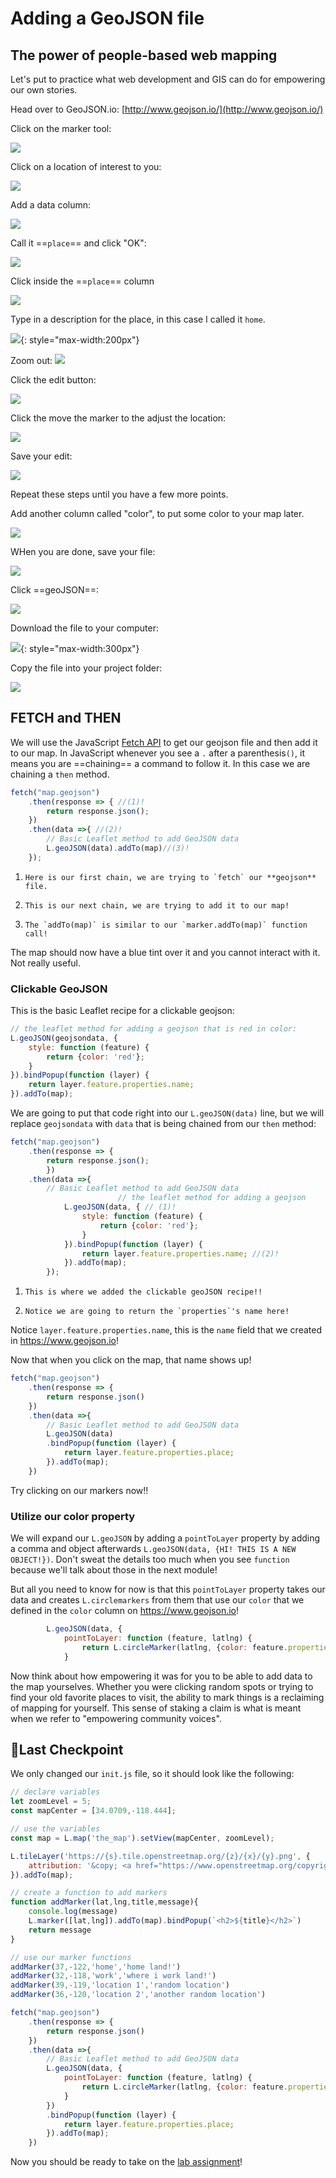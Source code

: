 # Adding a GeoJSON file

## The power of people-based web mapping

Let's put to practice what web development and GIS can do for empowering our own stories.

Head over to GeoJSON.io:
[http://www.geojson.io/](http://www.geojson.io/)

Click on the marker tool:

![](./media/geojson1.png)

Click on a location of interest to you:

![](./media/geojson2.png)

Add a data column:

![](./media/geojson3.png)

Call it ==`place`== and click "OK":

![](./media/geojson4.png)

Click inside the ==`place`== column

![](./media/geojson6.png)

Type in a description for the place, in this case I called it `home`.

![](./media/geojson_home.png){: style="max-width:200px"}

Zoom out:
![](./media/geojson8.png)

Click the edit button:

![](./media/geojson9.png)

Click the move the marker to the adjust the location:

![](./media/geojson9a.png)

Save your edit:

![](./media/geojson10.png)

Repeat these steps until you have a few more points.

Add another column called "color", to put some color to your map later.

![](./media/geojson7a.png)

WHen you are done, save your file:

![](./media/geojson11.png)

Click ==geoJSON==:

![](./media/geojson12.png)

Download the file to your computer:

![](./media/geojson13.png){: style="max-width:300px"}

Copy the file into your project folder:

![](./media/geojson15.png)

## FETCH and THEN

We will use the JavaScript [Fetch API](https://developer.mozilla.org/en-US/docs/Web/API/Fetch_API/Using_Fetch) to get our geojson file and then add it to our map. In JavaScript whenever you see a `.` after a parenthesis`()`, it means you are ==chaining== a command to follow it. In this case we are chaining a `then` method. 

```js 
fetch("map.geojson")
    .then(response => { //(1)! 
        return response.json();
    })
    .then(data =>{ //(2)!
        // Basic Leaflet method to add GeoJSON data
        L.geoJSON(data).addTo(map)//(3)!
    });
```

1.     Here is our first chain, we are trying to `fetch` our **geojson** file.
2.     This is our next chain, we are trying to add it to our map!
3.     The `addTo(map)` is similar to our `marker.addTo(map)` function call!

The map should now have a blue tint over it and you cannot interact with it. Not really useful.

### Clickable GeoJSON

This is the basic Leaflet recipe for a clickable geojson:

```javascript
// the leaflet method for adding a geojson that is red in color:
L.geoJSON(geojsondata, {
    style: function (feature) {
        return {color: 'red'};
    }
}).bindPopup(function (layer) {
    return layer.feature.properties.name;
}).addTo(map);
```

We are going to put that code right into our `L.geoJSON(data)` line, but we will replace `geojsondata` with `data` that is being chained from our `then` method:

```javascript
fetch("map.geojson")
	.then(response => {
		return response.json();
		})
    .then(data =>{
        // Basic Leaflet method to add GeoJSON data
                        // the leaflet method for adding a geojson
            L.geoJSON(data, { // (1)!
                style: function (feature) {
                    return {color: 'red'};
                }
            }).bindPopup(function (layer) {
                return layer.feature.properties.name; //(2)!
            }).addTo(map);
        });
```

1.     This is where we added the clickable geoJSON recipe!!
2.     Notice we are going to return the `properties`'s name here!

Notice `layer.feature.properties.name`, this is the `name` field that we created in https://www.geojson.io! 

Now that when you click on the map, that name shows up!


```javascript
fetch("map.geojson")
    .then(response => {
        return response.json()
    })
    .then(data =>{
        // Basic Leaflet method to add GeoJSON data
        L.geoJSON(data)
        .bindPopup(function (layer) {
            return layer.feature.properties.place;
        }).addTo(map);
    })
```

Try clicking on our markers now!!
### Utilize our color property

We will expand our `L.geoJSON` by adding a `pointToLayer` property by adding a comma and object afterwards `L.geoJSON(data, {HI! THIS IS A NEW OBJECT!})`. Don't sweat the details too much when you see `function` because we'll talk about those in the next module! 

But all you need to know for now is that this `pointToLayer` property takes our data and creates `L.circlemarkers` from them that use our `color` that we defined in the `color` column on https://www.geojson.io! 

```javascript
        L.geoJSON(data, {
            pointToLayer: function (feature, latlng) {
                return L.circleMarker(latlng, {color: feature.properties.color});
            }
```

Now think about how empowering it was for you to be able to add data to the map yourselves. Whether you were clicking random spots or trying to find your old favorite places to visit, the ability to mark things is a reclaiming of mapping for yourself. This sense of staking a claim is what is meant when we refer to "empowering community voices".

## 🏁Last Checkpoint

We only changed our `init.js` file, so it should look like the following:

```js title="js/init.js" linenums="1" hl_lines="25-39"
// declare variables
let zoomLevel = 5;
const mapCenter = [34.0709,-118.444];

// use the variables
const map = L.map('the_map').setView(mapCenter, zoomLevel);

L.tileLayer('https://{s}.tile.openstreetmap.org/{z}/{x}/{y}.png', {
    attribution: '&copy; <a href="https://www.openstreetmap.org/copyright">OpenStreetMap</a> contributors'
}).addTo(map);

// create a function to add markers
function addMarker(lat,lng,title,message){
    console.log(message)
    L.marker([lat,lng]).addTo(map).bindPopup(`<h2>${title}</h2>`)
    return message
}

// use our marker functions
addMarker(37,-122,'home','home land!')
addMarker(32,-118,'work','where i work land!')
addMarker(39,-119,'location 1','random location')
addMarker(36,-120,'location 2','another random location')

fetch("map.geojson")
    .then(response => {
        return response.json()
    })
    .then(data =>{
        // Basic Leaflet method to add GeoJSON data
        L.geoJSON(data, {
            pointToLayer: function (feature, latlng) {
                return L.circleMarker(latlng, {color: feature.properties.color});
            }
        })
        .bindPopup(function (layer) {
            return layer.feature.properties.place;
        }).addTo(map);
    })
```

Now you should be ready to take on the [lab assignment](lab_assignment.md)!